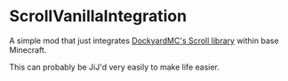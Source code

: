 # ScrollVanillaIntegration

A simple mod that just integrates [DockyardMC's Scroll library](https://github.com/DockyardMC/Scroll) within base Minecraft.

This can probably be JiJ'd very easily to make life easier.